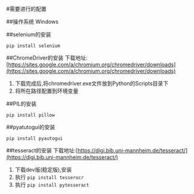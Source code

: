 #需要进行的配置


##操作系统
Windows


##selenium的安装
```
pip install selenium
```

##ChromeDriver的安装
下载地址:[https://sites.google.com/a/chromium.org/chromedriver/downloads](https://sites.google.com/a/chromium.org/chromedriver/downloads)

1. 下载完成后,将chromedriver.exe文件放到Python的Scripts目录下
2. 将所在路径配置到环境变量

##PIL的安装
```
pip install pillow
```

##pyatutogui的安装
```
pip install pyautogui
```

##tesseract的安装
下载地址:[https://digi.bib.uni-mannheim.de/tesseract/](https://digi.bib.uni-mannheim.de/tesseract/)

1. 下载dev版(稳定版),安装
2. 执行  ```pip install tesserocr```
3. 执行  ```pip install pytesseract```